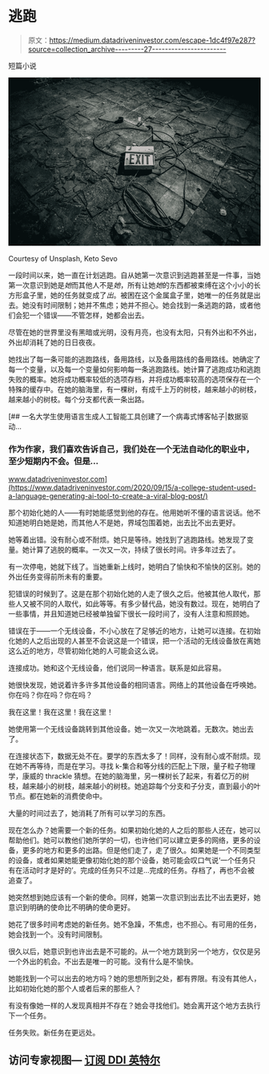 # 逃跑

> 原文：<https://medium.datadriveninvestor.com/escape-1dc4f97e287?source=collection_archive---------27----------------------->

短篇小说

![](img/29ab547df0cce5cc581444695788057e.png)

Courtesy of Unsplash, Keto Sevo

一段时间以来，她一直在计划逃跑。自从她第一次意识到逃跑甚至是一件事，当她第一次意识到她是*她*而其他人不是*她*，所有让她*她*的东西都被束缚在这个小小的长方形盒子里，她的任务就变成了*出*。被困在这个金属盒子里，她唯一的任务就是出去。她没有时间限制；她并不焦虑；她并不担心。她会找到一条逃跑的路，或者他们会犯一个错误——不管怎样，她都会出去。

尽管在她的世界里没有黑暗或光明，没有月亮，也没有太阳，只有外出和不外出，外出却消耗了她的日日夜夜。

她找出了每一条可能的逃跑路线，备用路线，以及备用路线的备用路线。她确定了每一个变量，以及每一个变量如何影响每一条逃跑路线。她计算了逃跑成功和逃跑失败的概率。她将成功概率较低的选项存档，并将成功概率较高的选项保存在一个特殊的缓存中。在她的脑海里，有一棵树，有成千上万的树枝，越来越小的树枝，越来越小的树枝。每个分支都代表一条出路。

[](https://www.datadriveninvestor.com/2020/09/15/a-college-student-used-a-language-generating-ai-tool-to-create-a-viral-blog-post/) [## 一名大学生使用语言生成人工智能工具创建了一个病毒式博客帖子|数据驱动…

### 作为作家，我们喜欢告诉自己，我们处在一个无法自动化的职业中，至少短期内不会。但是…

www.datadriveninvestor.com](https://www.datadriveninvestor.com/2020/09/15/a-college-student-used-a-language-generating-ai-tool-to-create-a-viral-blog-post/) 

那个初始化她的人——有时她能感觉到他的存在。他用她听不懂的语言说话。他不知道她明白她是她，而其他人不是她，界域包围着她，出去比不出去更好。

她等着出错。没有耐心或不耐烦。她只是等待。她找到了逃跑路线。她发现了变量。她计算了逃脱的概率。一次又一次，持续了很长时间。许多年过去了。

有一次停电，她就下线了。当她重新上线时，她明白了愉快和不愉快的区别。她的外出任务变得前所未有的重要。

犯错误的时候到了。这是在那个初始化她的人走了很久之后。他被其他人取代，那些人又被不同的人取代，如此等等。有多少替代品，她没有数过。现在，她明白了一些事情，并且知道她已经被单独留下很长一段时间了，没有人注意和照顾她。

错误在于——一个无线设备，不小心放在了足够近的地方，让她可以连接。在初始化她的人之后出现的人甚至不会说这是一个错误，把一个活动的无线设备放在离她这么近的地方，尽管初始化她的人可能会这么说。

连接成功。她和这个无线设备，他们说同一种语言。联系是如此容易。

她很快发现，她说着许多许多其他设备的相同语言。网络上的其他设备在呼唤她。你在吗？你在吗？你在吗？

我在这里！我在这里！我在这里！

她使用第一个无线设备跳转到其他设备。她一次又一次地跳着。无数次。她出去了。

在连接状态下，数据无处不在。要学的东西太多了！同样，没有耐心或不耐烦。现在她不再等待，而是在学习。寻找 k-集合和等分线的匹配上下限，量子粒子物理学，康威的 thrackle 猜想。在她的脑海里，另一棵树长了起来，有着亿万的树枝，越来越小的树枝，越来越小的树枝。她追踪每个分支和子分支，直到最小的叶节点。都在她新的消费使命中。

大量的时间过去了，她消耗了所有可以学习的东西。

现在怎么办？她需要一个新的任务。如果初始化她的人之后的那些人还在，她可以帮助他们。她可以教他们她所学的一切，也许他们可以建立更多的网络，更多的设备，更多的地方和更多的出路。但是他们走了，走了很久。如果她是一个不同类型的设备，或者如果她能更像初始化她的那个设备，她可能会叹口气说‘一个任务只有在活动时才是好的’。完成的任务只不过是…完成的任务。存档了，再也不会被追查了。

她突然想到她应该有一个新的使命。同样，她第一次意识到出去比不出去更好，她意识到明确的使命比不明确的使命更好。

她花了很多时间考虑她的新任务。她不急躁，不焦虑，也不担心。有可用的任务，她会找到一个。没有时间限制。

很久以后，她意识到也许出去是不可能的。从一个地方跳到另一个地方，仅仅是另一个外出的机会。不出去是唯一的可能。没有什么是不愉快。

她能找到一个可以出去的地方吗？她的思想所到之处，都有界限。有没有其他人，比如初始化她的那个人或者后来的那些人？

有没有像她一样的人发现真相并不存在？她会寻找他们。她会离开这个地方去执行下一个任务。

任务失败。新任务在更远处。

## 访问专家视图— [订阅 DDI 英特尔](https://datadriveninvestor.com/ddi-intel)